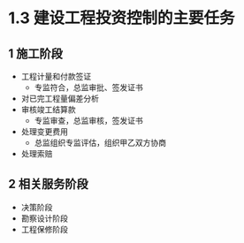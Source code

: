 # 1.3 建设工程投资控制的主要任务

## 1 施工阶段

* 工程计量和付款签证
  * 专监符合，总监审批、签发证书
* 对已完工程量偏差分析
* 审核竣工结算款
  * 专监审查，总监审核，签发证书
* 处理变更费用
  * 总监组织专监评估，组织甲乙双方协商
* 处理索赔

## 2 相关服务阶段

* 决策阶段
* 勘察设计阶段
* 工程保修阶段
